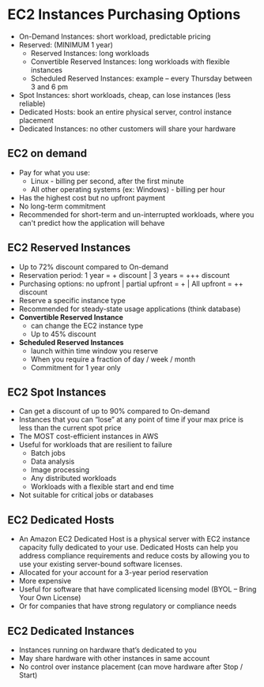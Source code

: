 # EC2 Instances Purchasing Options

* On-Demand Instances: short workload, predictable pricing
* Reserved: (MINIMUM 1 year)
  * Reserved Instances: long workloads
  * Convertible Reserved Instances: long workloads with flexible instances
  * Scheduled Reserved Instances: example – every Thursday between 3 and 6 pm
* Spot Instances: short workloads, cheap, can lose instances (less reliable)
* Dedicated Hosts: book an entire physical server, control instance placement
* Dedicated Instances: no other customers will share your hardware

## EC2 on demand

* Pay for what you use:
  * Linux - billing per second, after the first minute
  * All other operating systems (ex: Windows) - billing per hour
* Has the highest cost but no upfront payment
* No long-term commitment
* Recommended for short-term and un-interrupted workloads, where you can't predict how the application will behave

## EC2 Reserved Instances

* Up to 72% discount compared to On-demand
* Reservation period: 1 year = + discount | 3 years = +++ discount
* Purchasing options: no upfront | partial upfront = + | All upfront = ++ discount
* Reserve a specific instance type
* Recommended for steady-state usage applications (think database)
* **Convertible Reserved Instance**
  * can change the EC2 instance type
  * Up to 45% discount
* **Scheduled Reserved Instances**
  * launch within time window you reserve
  * When you require a fraction of day / week / month
  * Commitment for 1 year only

## EC2 Spot Instances

* Can get a discount of up to 90% compared to On-demand
* Instances that you can “lose” at any point of time if your max price is less than the current spot price
* The MOST cost-efficient instances in AWS
* Useful for workloads that are resilient to failure
  * Batch jobs
  * Data analysis
  * Image processing
  * Any distributed workloads
  * Workloads with a flexible start and end time
* Not suitable for critical jobs or databases

## EC2 Dedicated Hosts

* An Amazon EC2 Dedicated Host is a physical server with EC2 instance
capacity fully dedicated to your use. Dedicated Hosts can help you
address compliance requirements and reduce costs by allowing you to
use your existing server-bound software licenses.
* Allocated for your account for a 3-year period reservation
* More expensive
* Useful for software that have complicated licensing model (BYOL –
Bring Your Own License)
* Or for companies that have strong regulatory or compliance needs

## EC2 Dedicated Instances

* Instances running on hardware that’s dedicated to you
* May share hardware with other instances in same account
* No control over instance placement (can move hardware after Stop / Start)
